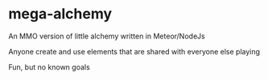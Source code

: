 mega-alchemy
============

An MMO version of little alchemy written in Meteor/NodeJs

Anyone create and use elements that are shared with everyone else playing

Fun, but no known goals
